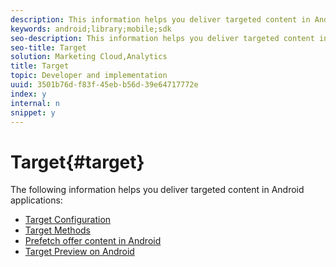 ```yaml
---
description: This information helps you deliver targeted content in Android applications.
keywords: android;library;mobile;sdk
seo-description: This information helps you deliver targeted content in Android applications.
seo-title: Target
solution: Marketing Cloud,Analytics
title: Target
topic: Developer and implementation
uuid: 3501b76d-f83f-45eb-b56d-39e64717772e
index: y
internal: n
snippet: y
---
```


# Target{#target}

The following information helps you deliver targeted content in Android applications:

+ [Target Configuration](target.md)
+ [Target Methods](c-target-methods.md)
+ [Prefetch offer content in Android](c-mob-target-prefetch-android.md)
+ [Target Preview on Android](c-mob-target-preview-android.md)

